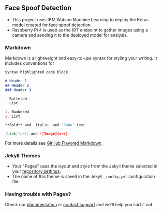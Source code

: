 ## Face Spoof Detection

- This project uses IBM Watson Machine Learning to deploy the Keras model created for face spoof detection. <br/>
- Raspberry Pi 4 is used as the IOT endpoint to gather images using a camera and sending it to the deployed model for analysis.

### Markdown

Markdown is a lightweight and easy-to-use syntax for styling your writing. It includes conventions for

```markdown
Syntax highlighted code block

# Header 1
## Header 2
### Header 3

- Bulleted
- List

1. Numbered
2. List

**Bold** and _Italic_ and `Code` text

[Link](url) and ![Image](src)
```

For more details see [GitHub Flavored Markdown](https://guides.github.com/features/mastering-markdown/).

### Jekyll Themes

- Your "Pages" uses the layout and style from the Jekyll theme selected in your [repository settings](https://github.com/Soft-Create/Facial_DL/settings). <br/>
- The name of this theme is saved in the Jekyll `_config.yml` configuration file.

### Having trouble with Pages? 

Check our [documentation](https://help.github.com/categories/github-pages-basics/) or [contact support](https://github.com/contact) and we’ll help you sort it out.
